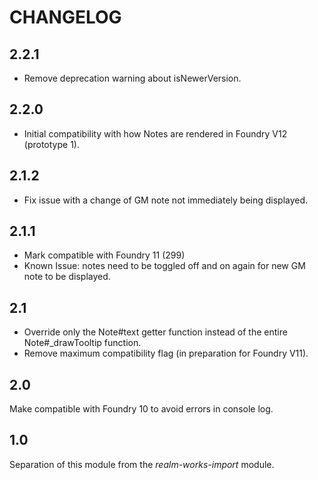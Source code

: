 # CHANGELOG

## 2.2.1

- Remove deprecation warning about isNewerVersion.

## 2.2.0

- Initial compatibility with how Notes are rendered in Foundry V12 (prototype 1).

## 2.1.2

- Fix issue with a change of GM note not immediately being displayed.

## 2.1.1

- Mark compatible with Foundry 11 (299)
- Known Issue: notes need to be toggled off and on again for new GM note to be displayed.

## 2.1

- Override only the Note#text getter function instead of the entire Note#_drawTooltip function.
- Remove maximum compatibility flag (in preparation for Foundry V11).

## 2.0

Make compatible with Foundry 10 to avoid errors in console log.

## 1.0

Separation of this module from the *realm-works-import* module.
